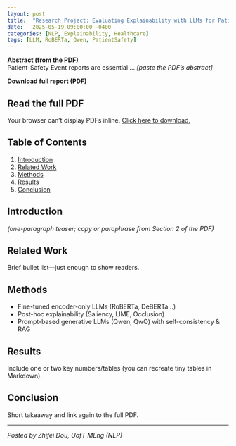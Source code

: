 ```yaml
---
layout: post
title:  "Research Project: Evaluating Explainability with LLMs for Patient-Safety Event Reports"
date:   2025-05-19 09:00:00 -0400
categories: [NLP, Explainability, Healthcare]
tags: [LLM, RoBERTa, Qwen, PatientSafety]
---
```


**Abstract (from the PDF)**  
Patient-Safety Event reports are essential ... *[paste the PDF’s abstract]*

**Download full report (PDF)**  
## Read the full PDF

<object
  data="/assets/pdf/MIE1520_Zhifei.pdf"
  type="application/pdf"
  width="100%"
  height="900px">
  <p>Your browser can’t display PDFs inline.
     <a href="/assets/pdf/MIE1520_Zhifei.pdf">Click here to download.</a>
  </p>
</object>

## Table of Contents
1. [Introduction](#introduction)  
2. [Related Work](#related-work)  
3. [Methods](#methods)  
4. [Results](#results)  
5. [Conclusion](#conclusion)

## Introduction
*(one-paragraph teaser; copy or paraphrase from Section 2 of the PDF)*

## Related Work
Brief bullet list—just enough to show readers.

## Methods
* Fine-tuned encoder-only LLMs (RoBERTa, DeBERTa…)  
* Post-hoc explainability (Saliency, LIME, Occlusion)  
* Prompt-based generative LLMs (Qwen, QwQ) with self-consistency & RAG

## Results
Include one or two key numbers/tables (you can recreate tiny tables in Markdown).

## Conclusion
Short takeaway and link again to the full PDF.

---

*Posted by Zhifei Dou, UofT MEng (NLP)*  
